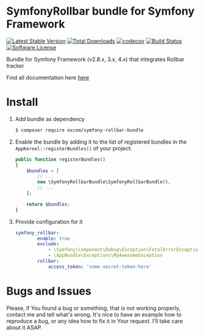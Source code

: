 # SymfonyRollbar bundle for Symfony Framework
[![Latest Stable Version](https://poser.pugx.org/oxcom/symfony-rollbar-bundle/v/stable)](https://packagist.org/packages/oxcom/symfony-rollbar-bundle)
[![Total Downloads](https://poser.pugx.org/oxcom/symfony-rollbar-bundle/downloads)](https://packagist.org/packages/oxcom/symfony-rollbar-bundle)
[![codecov](https://codecov.io/gh/OxCom/symfony-rollbar-bundle/branch/master/graph/badge.svg)](https://codecov.io/gh/OxCom/symfony-rollbar-bundle)
[![Build Status](https://travis-ci.org/OxCom/symfony-rollbar-bundle.svg?branch=master)](https://travis-ci.org/OxCom/symfony-rollbar-bundle)
[![Software License](https://img.shields.io/badge/license-MIT-brightgreen.svg?style=flat-square)](LICENSE)

Bundle for Symfony Framework (v2.8.x, 3.x, 4.x) that integrates Rollbar tracker

Find all documentation here [here](https://github.com/OxCom/symfony-rollbar-bundle/tree/master/Resources/doc)

# Install
1. Add bundle as dependency
    ```bash
    $ composer require oxcom/symfony-rollbar-bundle
    ```
2. Enable the bundle by adding it to the list of registered bundles in the ``AppKernel::registerBundles()`` of your project:

    ```php
    public function registerBundles()
    {
        $bundles = [
            // ...
            new \SymfonyRollbarBundle\SymfonyRollbarBundle(),
            // ...
        ];

        return $bundles;
    }
3. Provide configuration for it
    ```yaml
    symfony_rollbar:
            enable: true
            exclude:
                - \Symfony\Component\Debug\Exception\FatalErrorException
                - \AppBundle\Exceptions\MyAwesomeException
            rollbar:
                access_token: 'some-secret-token-here'
    ```

# Bugs and Issues
Please, if You found a bug or something, that is not working properly, contact me and tell what's wrong. It's nice to have an example how to reproduce a bug, or any idea how to fix it in Your request. I'll take care about it ASAP.
